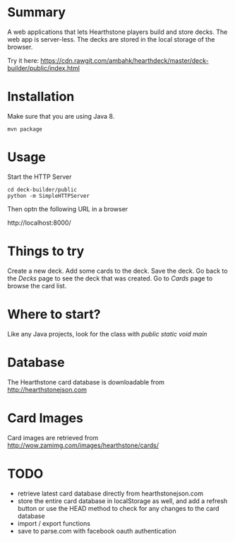 # Summary

A web applications that lets Hearthstone players build and store decks.  The web app is server-less.  The decks are stored in the local storage of the browser.

Try it here: https://cdn.rawgit.com/ambahk/hearthdeck/master/deck-builder/public/index.html

# Installation

Make sure that you are using Java 8.

```
mvn package
```

# Usage

Start the HTTP Server

```
cd deck-builder/public
python -m SimpleHTTPServer
```

Then optn the following URL in a browser

http://localhost:8000/

# Things to try

Create a new deck.
Add some cards to the deck.
Save the deck.
Go back to the *Decks* page to see the deck that was created.
Go to *Cards* page to browse the card list.

# Where to start?

Like any Java projects, look for the class with *public static void main*

# Database

The Hearthstone card database is downloadable from http://hearthstonejson.com

# Card Images

Card images are retrieved from http://wow.zamimg.com/images/hearthstone/cards/

# TODO

* retrieve latest card database directly from hearthstonejson.com
* store the entire card database in localStorage as well, and add a refresh button or use the HEAD method to check for any changes to the card database
* import / export functions
* save to parse.com with facebook oauth authentication
